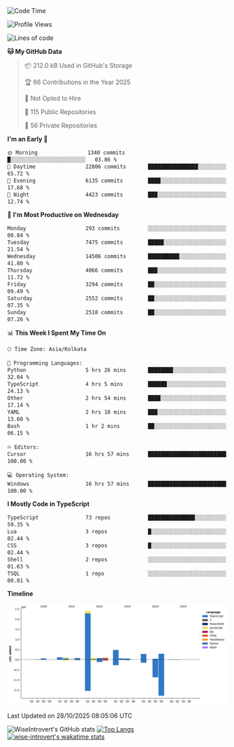 <!--START_SECTION:waka-->
![Code Time](http://img.shields.io/badge/Code%20Time-4%2C420%20hrs%2017%20mins-blue)

![Profile Views](http://img.shields.io/badge/Profile%20Views-0-blue)

![Lines of code](https://img.shields.io/badge/From%20Hello%20World%20I%27ve%20Written-4.3%20million%20lines%20of%20code-blue)

**🐱 My GitHub Data** 

> 📦 212.0 kB Used in GitHub's Storage 
 > 
> 🏆 66 Contributions in the Year 2025
 > 
> 🚫 Not Opted to Hire
 > 
> 📜 115 Public Repositories 
 > 
> 🔑 56 Private Repositories 
 > 
**I'm an Early 🐤** 

```text
🌞 Morning                1340 commits        █░░░░░░░░░░░░░░░░░░░░░░░░   03.86 % 
🌆 Daytime                22806 commits       ████████████████░░░░░░░░░   65.72 % 
🌃 Evening                6135 commits        ████░░░░░░░░░░░░░░░░░░░░░   17.68 % 
🌙 Night                  4423 commits        ███░░░░░░░░░░░░░░░░░░░░░░   12.74 % 
```
📅 **I'm Most Productive on Wednesday** 

```text
Monday                   293 commits         ░░░░░░░░░░░░░░░░░░░░░░░░░   00.84 % 
Tuesday                  7475 commits        █████░░░░░░░░░░░░░░░░░░░░   21.54 % 
Wednesday                14506 commits       ██████████░░░░░░░░░░░░░░░   41.80 % 
Thursday                 4066 commits        ███░░░░░░░░░░░░░░░░░░░░░░   11.72 % 
Friday                   3294 commits        ██░░░░░░░░░░░░░░░░░░░░░░░   09.49 % 
Saturday                 2552 commits        ██░░░░░░░░░░░░░░░░░░░░░░░   07.35 % 
Sunday                   2518 commits        ██░░░░░░░░░░░░░░░░░░░░░░░   07.26 % 
```


📊 **This Week I Spent My Time On** 

```text
🕑︎ Time Zone: Asia/Kolkata

💬 Programming Languages: 
Python                   5 hrs 26 mins       ████████░░░░░░░░░░░░░░░░░   32.04 % 
TypeScript               4 hrs 5 mins        ██████░░░░░░░░░░░░░░░░░░░   24.13 % 
Other                    2 hrs 54 mins       ████░░░░░░░░░░░░░░░░░░░░░   17.14 % 
YAML                     2 hrs 18 mins       ███░░░░░░░░░░░░░░░░░░░░░░   13.60 % 
Bash                     1 hr 2 mins         ██░░░░░░░░░░░░░░░░░░░░░░░   06.15 % 

🔥 Editors: 
Cursor                   16 hrs 57 mins      █████████████████████████   100.00 % 

💻 Operating System: 
Windows                  16 hrs 57 mins      █████████████████████████   100.00 % 
```

**I Mostly Code in TypeScript** 

```text
TypeScript               73 repos            ███████████████░░░░░░░░░░   59.35 % 
Lua                      3 repos             █░░░░░░░░░░░░░░░░░░░░░░░░   02.44 % 
CSS                      3 repos             █░░░░░░░░░░░░░░░░░░░░░░░░   02.44 % 
Shell                    2 repos             ░░░░░░░░░░░░░░░░░░░░░░░░░   01.63 % 
TSQL                     1 repo              ░░░░░░░░░░░░░░░░░░░░░░░░░   00.81 % 
```



**Timeline**

![Lines of Code chart](https://raw.githubusercontent.com/wise-introvert/wise-introvert/master/assets/bar_graph.png)


 Last Updated on 28/10/2025 08:05:06 UTC
<!--END_SECTION:waka-->

![WiseIntrovert's GitHub stats](https://github-readme-stats.vercel.app/api?username=wise-introvert&count_private=true&show_icons=true)
[![Top Langs](https://github-readme-stats.vercel.app/api/top-langs/?username=wise-introvert&langs_count=10)](https://github.com/anuraghazra/github-readme-stats)
[![wise-introvert's wakatime stats](https://github-readme-stats.vercel.app/api/wakatime?username=wiseintrovert)](https://github.com/anuraghazra/github-readme-stats)
